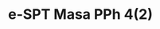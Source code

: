 ---
title: e-SPT Masa PPh 4(2)
fitur : lainlain
modifiedTime : 01/02/2020
topik: e-SPT
linkurl: https://drive.google.com/file/d/1pa_QFks-omK73Ejgr1kjTj3jS4Qn8wWC
---